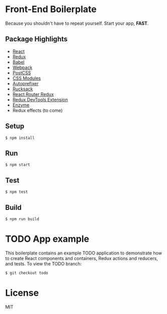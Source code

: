 
# Front-End Boilerplate

Because you shouldn't have to repeat yourself.  Start your app, **FAST**.

## Package Highlights

- [React](https://facebook.github.io/react/)
- [Redux](https://github.com/reactjs/redux)
- [Babel](https://babeljs.io/)
- [Webpack](https://webpack.github.io)
- [PostCSS](https://github.com/postcss/postcss)
- [CSS Modules](https://github.com/outpunk/postcss-modules)
- [Autoprefixer](https://github.com/postcss/autoprefixer)
- [Rucksack](http://simplaio.github.io/rucksack/docs)
- [React Router Redux](https://github.com/reactjs/react-router-redux)
- [Redux DevTools Extension](https://github.com/zalmoxisus/redux-devtools-extension)
- [Enzyme](http://airbnb.io/enzyme/)
- Redux effects (to come)

## Setup

```
$ npm install
```

## Run

```
$ npm start
```

## Test

```
$ npm test
```

## Build

```
$ npm run build
```

# TODO App example

This boilerplate contains an example TODO application to demonstrate how to create React components and containers, Redux actions and reducers, and tests.  To view the TODO branch:

```
$ git checkout todo
```

# License

MIT
